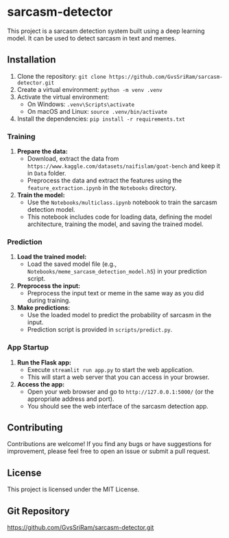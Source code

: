 # sarcasm-detector

This project is a sarcasm detection system built using a deep learning model. It can be used to detect sarcasm in text and memes.

## Installation

1. Clone the repository: `git clone https://github.com/GvsSriRam/sarcasm-detector.git`
2. Create a virtual environment: `python -m venv .venv`
3. Activate the virtual environment:
    - On Windows: `.venv\Scripts\activate`
    - On macOS and Linux: `source .venv/bin/activate`
4. Install the dependencies: `pip install -r requirements.txt`

### Training

1. **Prepare the data:** 
    - Download, extract the data from `https://www.kaggle.com/datasets/naifislam/goat-bench` and keep it in `Data` folder.
    - Preprocess the data and extract the features using the `feature_extraction.ipynb` in the `Notebooks` directory.
2. **Train the model:** 
    - Use the `Notebooks/multiclass.ipynb` notebook to train the sarcasm detection model. 
    - This notebook includes code for loading data, defining the model architecture, training the model, and saving the trained model.

### Prediction

1. **Load the trained model:** 
    - Load the saved model file (e.g., `Notebooks/meme_sarcasm_detection_model.h5`) in your prediction script.
2. **Preprocess the input:** 
    - Preprocess the input text or meme in the same way as you did during training.
3. **Make predictions:** 
    - Use the loaded model to predict the probability of sarcasm in the input.
    - Prediction script is provided in `scripts/predict.py`.

### App Startup

1. **Run the Flask app:** 
    - Execute `streamlit run app.py` to start the web application.
    - This will start a web server that you can access in your browser.
2. **Access the app:** 
    - Open your web browser and go to `http://127.0.0.1:5000/` (or the appropriate address and port).
    - You should see the web interface of the sarcasm detection app.

## Contributing

Contributions are welcome! If you find any bugs or have suggestions for improvement, please feel free to open an issue or submit a pull request.

## License

This project is licensed under the MIT License.

## Git Repository

https://github.com/GvsSriRam/sarcasm-detector.git